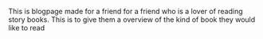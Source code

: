 This is blogpage made for a friend for a friend who is a lover of reading story books. 
This is to give them a overview of the kind of book they would like to read

